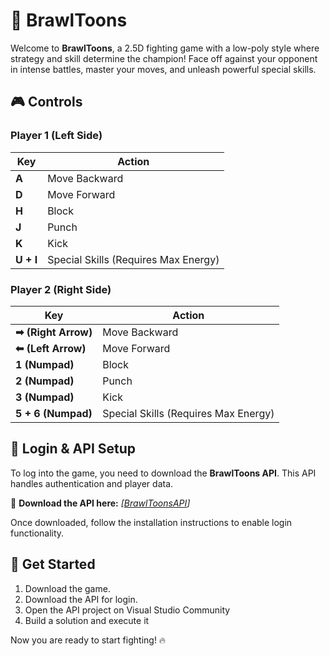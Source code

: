 # 🥊 BrawlToons

Welcome to **BrawlToons**, a 2.5D fighting game with a low-poly style where strategy and skill determine the champion! Face off against your opponent in intense battles, master your moves, and unleash powerful special skills.

## 🎮 Controls

### **Player 1 (Left Side)**
| Key | Action |
|----|---------|
| **A** | Move Backward |
| **D** | Move Forward |
| **H** | Block |
| **J** | Punch |
| **K** | Kick |
| **U + I** | Special Skills (Requires Max Energy) |

### **Player 2 (Right Side)**
| Key | Action |
|----|---------|
| **➡ (Right Arrow)** | Move Backward |
| **⬅ (Left Arrow)** | Move Forward |
| **1 (Numpad)** | Block |
| **2 (Numpad)** | Punch |
| **3 (Numpad)** | Kick |
| **5 + 6 (Numpad)** | Special Skills (Requires Max Energy) |

## 🔑 Login & API Setup

To log into the game, you need to download the **BrawlToons API**. This API handles authentication and player data.  

🔗 **Download the API here:** _[[BrawlToonsAPI](https://github.com/RaulPalomo/BrawlToonsAPI)]_  

Once downloaded, follow the installation instructions to enable login functionality.

## 🚀 Get Started

1. Download the game.
2. Download the API for login.
3. Open the API project on Visual Studio Community
4. Build a solution and execute it

Now you are ready to start fighting! 🔥
